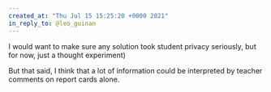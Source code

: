 ```yaml
---
created_at: "Thu Jul 15 15:25:20 +0000 2021"
in_reply_to: @leo_guinan
---
```


I would want to make sure any solution took student privacy seriously, but for now, just a thought experiment)

But that said, I think that a lot of information could be interpreted by teacher comments on report cards alone.